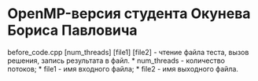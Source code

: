 ﻿# OpenMP-версия студента Окунева Бориса Павловича


before_code.cpp [num_threads] [file1] [file2] - чтение файла теста, вызов решения, запись результата в файл.
	* num_threads - количество потоков;
	* file1 - имя входного файла;
	* file2 - имя выходного файла.
